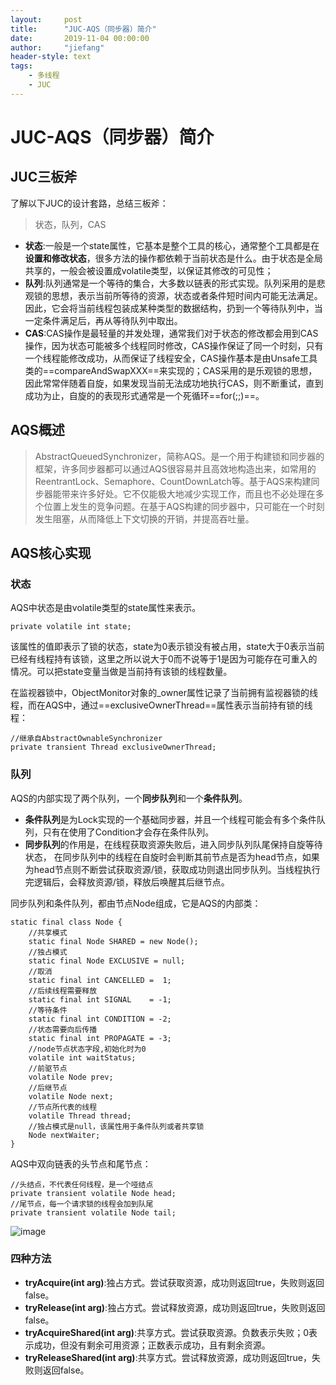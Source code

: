 ```yaml
---
layout:     post
title:      "JUC-AQS（同步器）简介"
date:       2019-11-04 00:00:00
author:     "jiefang"
header-style: text
tags:
    - 多线程
    - JUC
---
```

# JUC-AQS（同步器）简介
## JUC三板斧
了解以下JUC的设计套路，总结三板斧：
>状态，队列，CAS

- **状态**:一般是一个state属性，它基本是整个工具的核心，通常整个工具都是在**设置和修改状态**，很多方法的操作都依赖于当前状态是什么。由于状态是全局共享的，一般会被设置成volatile类型，以保证其修改的可见性；
- **队列**:队列通常是一个等待的集合，大多数以链表的形式实现。队列采用的是悲观锁的思想，表示当前所等待的资源，状态或者条件短时间内可能无法满足。因此，它会将当前线程包装成某种类型的数据结构，扔到一个等待队列中，当一定条件满足后，再从等待队列中取出。
- **CAS**:CAS操作是最轻量的并发处理，通常我们对于状态的修改都会用到CAS操作，因为状态可能被多个线程同时修改，CAS操作保证了同一个时刻，只有一个线程能修改成功，从而保证了线程安全，CAS操作基本是由Unsafe工具类的==compareAndSwapXXX==来实现的；CAS采用的是乐观锁的思想，因此常常伴随着自旋，如果发现当前无法成功地执行CAS，则不断重试，直到成功为止，自旋的的表现形式通常是一个死循环==for(;;)==。

## AQS概述
>AbstractQueuedSynchronizer，简称AQS。是一个用于构建锁和同步器的框架，许多同步器都可以通过AQS很容易并且高效地构造出来，如常用的ReentrantLock、Semaphore、CountDownLatch等。基于AQS来构建同步器能带来许多好处。它不仅能极大地减少实现工作，而且也不必处理在多个位置上发生的竞争问题。在基于AQS构建的同步器中，只可能在一个时刻发生阻塞，从而降低上下文切换的开销，并提高吞吐量。

## AQS核心实现

### 状态
AQS中状态是由volatile类型的state属性来表示。
```
private volatile int state;
```
该属性的值即表示了锁的状态，state为0表示锁没有被占用，state大于0表示当前已经有线程持有该锁，这里之所以说大于0而不说等于1是因为可能存在可重入的情况。可以把state变量当做是当前持有该锁的线程数量。

在监视器锁中，ObjectMonitor对象的_owner属性记录了当前拥有监视器锁的线程，而在AQS中，通过==exclusiveOwnerThread==属性表示当前持有锁的线程：
```
//继承自AbstractOwnableSynchronizer
private transient Thread exclusiveOwnerThread;
```
### 队列
AQS的内部实现了两个队列，一个**同步队列**和一个**条件队列**。
- **条件队列**是为Lock实现的一个基础同步器，并且一个线程可能会有多个条件队列，只有在使用了Condition才会存在条件队列。
- **同步队列**的作用是，在线程获取资源失败后，进入同步队列队尾保持自旋等待状态， 在同步队列中的线程在自旋时会判断其前节点是否为head节点，如果为head节点则不断尝试获取资源/锁，获取成功则退出同步队列。当线程执行完逻辑后，会释放资源/锁，释放后唤醒其后继节点。

同步队列和条件队列，都由节点Node组成，它是AQS的内部类：
```
static final class Node {
    //共享模式
    static final Node SHARED = new Node();
    //独占模式
    static final Node EXCLUSIVE = null;
    //取消
    static final int CANCELLED =  1;
    //后续线程需要释放
    static final int SIGNAL    = -1;
    //等待条件
    static final int CONDITION = -2;
    //状态需要向后传播
    static final int PROPAGATE = -3;
    //node节点状态字段,初始化时为0
    volatile int waitStatus;
    //前驱节点
    volatile Node prev;
    //后继节点
    volatile Node next;
    //节点所代表的线程
    volatile Thread thread;
    //独占模式是null，该属性用于条件队列或者共享锁
    Node nextWaiter;
}
```
AQS中双向链表的头节点和尾节点：
```
//头结点，不代表任何线程，是一个哑结点
private transient volatile Node head;
//尾节点，每一个请求锁的线程会加到队尾
private transient volatile Node tail;
```

![image](https://s2.ax1x.com/2019/11/04/KvhVRx.png)



### 四种方法
- **tryAcquire(int arg)**:独占方式。尝试获取资源，成功则返回true，失败则返回false。
- **tryRelease(int arg)**:独占方式。尝试释放资源，成功则返回true，失败则返回false。
- **tryAcquireShared(int arg)**:共享方式。尝试获取资源。负数表示失败；0表示成功，但没有剩余可用资源；正数表示成功，且有剩余资源。
- **tryReleaseShared(int arg)**:共享方式。尝试释放资源，成功则返回true，失败则返回false。
